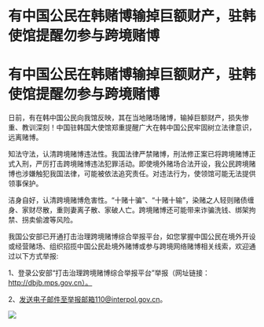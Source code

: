 # 有中国公民在韩赌博输掉巨额财产，驻韩使馆提醒勿参与跨境赌博

# 有中国公民在韩赌博输掉巨额财产，驻韩使馆提醒勿参与跨境赌博

日前，有在韩中国公民向我馆反映，其在当地赌场赌博，输掉巨额财产，损失惨重、教训深刻！中国驻韩国大使馆郑重提醒广大在韩中国公民牢固树立法律意识，远离赌博。

知法守法，认清跨境赌博违法性。我国法律严禁赌博，刑法修正案已将跨境赌博正式入刑，严厉打击跨境赌博违法犯罪活动。即使境外赌场合法开设，我公民跨境赌博也涉嫌触犯我国法律，可能被依法追究责任。对违法行为，使领馆可能无法提供领事保护。

洁身自好，认清跨境赌博危害性。“十赌十骗”、“十赌十输”，染赌之人轻则赌债缠身、家财尽散，重则妻离子散、家破人亡。跨境赌博还可能带来诈骗洗钱、绑架拘禁、拐卖偷渡等风险。

我国公安部已开通打击治理跨境赌博综合举报平台，如您掌握中国公民在境外开设或经营赌场、组织招揽中国公民赴境外赌博或参与跨境网络赌博相关线索，欢迎通过以下方式举报:

1、登录公安部“打击治理跨境赌博综合举报平台”举报（网址链接：http://dbjb.mps.gov.cn）。

2、发送电子邮件至举报邮箱110@interpol.gov.cn。

![](https://inews.gtimg.com/om_bt/OmUbm5hDv0Pu9gTzWrWFslUGnaHAY1LYGijguytH2eOZEAA/1000)

